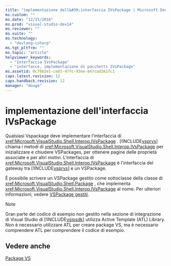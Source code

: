 ```yaml
---
title: "implementazione dell&#39;interfaccia IVsPackage | Microsoft Docs"
ms.custom: ""
ms.date: "12/15/2016"
ms.prod: "visual-studio-dev14"
ms.reviewer: ""
ms.suite: ""
ms.technology: 
  - "devlang-csharp"
ms.tgt_pltfrm: ""
ms.topic: "article"
helpviewer_keywords: 
  - "Interfaccia IVsPackage"
  - "interfacce, implementazione di pacchetti IVsPackage"
ms.assetid: 0c76b2e1-ce63-47fc-93ee-847cad281fc1
caps.latest.revision: 12
caps.handback.revision: 12
manager: "douge"
---
```

# implementazione dell&#39;interfaccia IVsPackage
Qualsiasi Vspackage deve implementare l'interfaccia di <xref:Microsoft.VisualStudio.Shell.Interop.IVsPackage> .  [!INCLUDE[vsprvs](../assembler/masm/includes/vsprvs_md.md)] chiama i metodi di <xref:Microsoft.VisualStudio.Shell.Interop.IVsPackage> per inizializzare e chiudere VSPackages, per ottenere pagine delle proprietà associate e per altri motivi.  L'interfaccia di <xref:Microsoft.VisualStudio.Shell.Interop.IVsPackage> è l'interfaccia del gateway tra [!INCLUDE[vsprvs](../assembler/masm/includes/vsprvs_md.md)] e un VSPackage.  
  
 È possibile scrivere un VSPackage gestito come sottoclasse della classe di <xref:Microsoft.VisualStudio.Shell.Package> , che implementa <xref:Microsoft.VisualStudio.Shell.Interop.IVsPackage> al nome.  Per ulteriori informazioni, vedere [VSPackage gestiti](../misc/managed-vspackages.md).  
  
> [!NOTE]
>  Gran parte del codice di esempio non gestito nella sezione di integrazione di Visual Studio di [!INCLUDE[vsipsdk](../mfc/includes/vsipsdk_md.md)] utilizza Active Template \(ATL\) Library.  Non è necessario utilizzare ATL per creare package VS, ma è necessario comprendere ATL per comprendere il codice di esempio.  
  
## Vedere anche  
 [Package VS](../Topic/VSPackages.md)